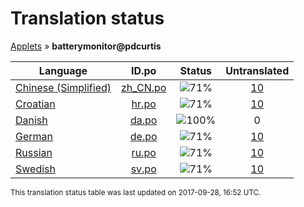 # Translation status
[Applets](../../README.md) &#187; **batterymonitor@pdcurtis**

Language | ID.po | Status | Untranslated
---------|:--:|:------:|:-----------:
[Chinese (Simplified)](../../language-status/zh_CN.md) | [zh_CN.po](po/zh_CN.po) | ![71%](http://progressed.io/bar/71) | [10](untranslated-po/zh_CN.md)
[Croatian](../../language-status/hr.md) | [hr.po](po/hr.po) | ![71%](http://progressed.io/bar/71) | [10](untranslated-po/hr.md)
[Danish](../../language-status/da.md) | [da.po](po/da.po) | ![100%](http://progressed.io/bar/100) | 0
[German](../../language-status/de.md) | [de.po](po/de.po) | ![71%](http://progressed.io/bar/71) | [10](untranslated-po/de.md)
[Russian](../../language-status/ru.md) | [ru.po](po/ru.po) | ![71%](http://progressed.io/bar/71) | [10](untranslated-po/ru.md)
[Swedish](../../language-status/sv.md) | [sv.po](po/sv.po) | ![71%](http://progressed.io/bar/71) | [10](untranslated-po/sv.md)

<sup>This translation status table was last updated on 2017-09-28, 16:52 UTC.</sup>

